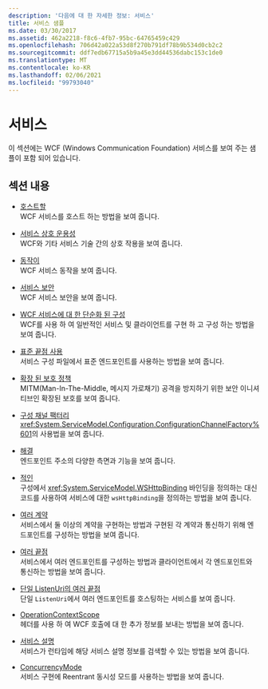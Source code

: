 ```yaml
---
description: '다음에 대 한 자세한 정보: 서비스'
title: 서비스 샘플
ms.date: 03/30/2017
ms.assetid: 462a2218-f8c6-4fb7-95bc-64765459c429
ms.openlocfilehash: 706d42a022a53d8f270b791df78b9b534d0cb2c2
ms.sourcegitcommit: ddf7edb67715a5b9a45e3dd44536dabc153c1de0
ms.translationtype: MT
ms.contentlocale: ko-KR
ms.lasthandoff: 02/06/2021
ms.locfileid: "99793040"
---
```

# <a name="services"></a>서비스

이 섹션에는 WCF (Windows Communication Foundation) 서비스를 보여 주는 샘플이 포함 되어 있습니다.

## <a name="in-this-section"></a>섹션 내용

- [호스트할](../feature-details/hosting.md)\
WCF 서비스를 호스트 하는 방법을 보여 줍니다.

- [서비스 상호 운용성](service-interoperability.md)\
WCF와 기타 서비스 기술 간의 상호 작용을 보여 줍니다.

- [동작이](behaviors.md)\
WCF 서비스 동작을 보여 줍니다.

- [서비스 보안](service-security.md)\
WCF 서비스 보안을 보여 줍니다.

- [WCF 서비스에 대 한 단순화 된 구성](simplified-configuration-for-wcf-services.md)\
WCF를 사용 하 여 일반적인 서비스 및 클라이언트를 구현 하 고 구성 하는 방법을 보여 줍니다.

- [표준 끝점 사용](usage-of-standard-endpoints.md)\
서비스 구성 파일에서 표준 엔드포인트를 사용하는 방법을 보여 줍니다.

- [확장 된 보호 정책](extended-protection-policy.md)\
MITM(Man-In-The-Middle, 메시지 가로채기) 공격을 방지하기 위한 보안 이니셔티브인 확장된 보호를 보여 줍니다.

- [구성 채널 팩터리](configuration-channel-factory.md)\
<xref:System.ServiceModel.Configuration.ConfigurationChannelFactory%601>의 사용법을 보여 줍니다.

- [해결](addressing.md)\
엔드포인트 주소의 다양한 측면과 기능을 보여 줍니다.

- [적인](imperative.md)\
구성에서 <xref:System.ServiceModel.WSHttpBinding> 바인딩을 정의하는 대신 코드를 사용하여 서비스에 대한 `wsHttpBinding`을 정의하는 방법을 보여 줍니다.

- [여러 계약](multiple-contracts.md)\
서비스에서 둘 이상의 계약을 구현하는 방법과 구현된 각 계약과 통신하기 위해 엔드포인트를 구성하는 방법을 보여 줍니다.

- [여러 끝점](multiple-endpoints.md)\
서비스에서 여러 엔드포인트를 구성하는 방법과 클라이언트에서 각 엔드포인트와 통신하는 방법을 보여 줍니다.

- [단일 ListenUri의 여러 끝점](multiple-endpoints-at-a-single-listenuri.md)\
단일 `ListenUri`에서 여러 엔드포인트를 호스팅하는 서비스를 보여 줍니다.

- [OperationContextScope](operationcontextscope.md)\
헤더를 사용 하 여 WCF 호출에 대 한 추가 정보를 보내는 방법을 보여 줍니다.

- [서비스 설명](service-description.md)\
서비스가 런타임에 해당 서비스 설명 정보를 검색할 수 있는 방법을 보여 줍니다.

- [ConcurrencyMode](concurrencymode-reentrant.md)\
서비스 구현에 Reentrant 동시성 모드를 사용하는 방법을 보여 줍니다.
